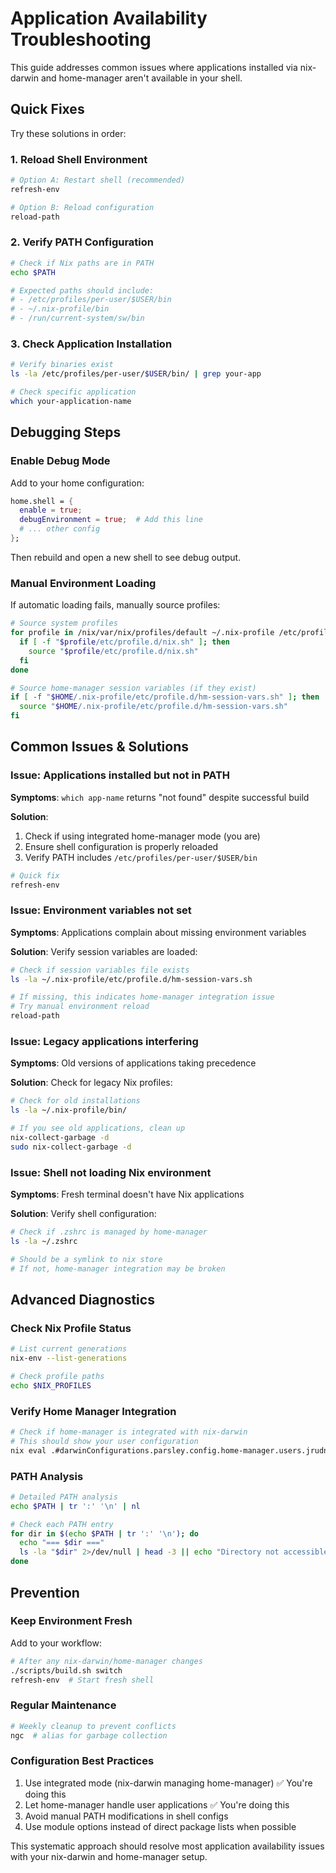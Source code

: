 # Application Availability Troubleshooting

This guide addresses common issues where applications installed via nix-darwin and home-manager aren't available in your shell.

## Quick Fixes

Try these solutions in order:

### 1. Reload Shell Environment
```bash
# Option A: Restart shell (recommended)
refresh-env

# Option B: Reload configuration
reload-path
```

### 2. Verify PATH Configuration
```bash
# Check if Nix paths are in PATH
echo $PATH

# Expected paths should include:
# - /etc/profiles/per-user/$USER/bin
# - ~/.nix-profile/bin
# - /run/current-system/sw/bin
```

### 3. Check Application Installation
```bash
# Verify binaries exist
ls -la /etc/profiles/per-user/$USER/bin/ | grep your-app

# Check specific application
which your-application-name
```

## Debugging Steps

### Enable Debug Mode
Add to your home configuration:

```nix
home.shell = {
  enable = true;
  debugEnvironment = true;  # Add this line
  # ... other config
};
```

Then rebuild and open a new shell to see debug output.

### Manual Environment Loading
If automatic loading fails, manually source profiles:

```bash
# Source system profiles
for profile in /nix/var/nix/profiles/default ~/.nix-profile /etc/profiles/per-user/$USER; do
  if [ -f "$profile/etc/profile.d/nix.sh" ]; then
    source "$profile/etc/profile.d/nix.sh"
  fi
done

# Source home-manager session variables (if they exist)
if [ -f "$HOME/.nix-profile/etc/profile.d/hm-session-vars.sh" ]; then
  source "$HOME/.nix-profile/etc/profile.d/hm-session-vars.sh"
fi
```

## Common Issues & Solutions

### Issue: Applications installed but not in PATH

**Symptoms**: `which app-name` returns "not found" despite successful build

**Solution**: 
1. Check if using integrated home-manager mode (you are)
2. Ensure shell configuration is properly reloaded
3. Verify PATH includes `/etc/profiles/per-user/$USER/bin`

```bash
# Quick fix
refresh-env
```

### Issue: Environment variables not set

**Symptoms**: Applications complain about missing environment variables

**Solution**: Verify session variables are loaded:
```bash
# Check if session variables file exists
ls -la ~/.nix-profile/etc/profile.d/hm-session-vars.sh

# If missing, this indicates home-manager integration issue
# Try manual environment reload
reload-path
```

### Issue: Legacy applications interfering

**Symptoms**: Old versions of applications taking precedence

**Solution**: Check for legacy Nix profiles:
```bash
# Check for old installations
ls -la ~/.nix-profile/bin/

# If you see old applications, clean up
nix-collect-garbage -d
sudo nix-collect-garbage -d
```

### Issue: Shell not loading Nix environment

**Symptoms**: Fresh terminal doesn't have Nix applications

**Solution**: Verify shell configuration:
```bash
# Check if .zshrc is managed by home-manager
ls -la ~/.zshrc

# Should be a symlink to nix store
# If not, home-manager integration may be broken
```

## Advanced Diagnostics

### Check Nix Profile Status
```bash
# List current generations
nix-env --list-generations

# Check profile paths
echo $NIX_PROFILES
```

### Verify Home Manager Integration
```bash
# Check if home-manager is integrated with nix-darwin
# This should show your user configuration
nix eval .#darwinConfigurations.parsley.config.home-manager.users.jrudnik.home.username
```

### PATH Analysis
```bash
# Detailed PATH analysis
echo $PATH | tr ':' '\n' | nl

# Check each PATH entry
for dir in $(echo $PATH | tr ':' '\n'); do
  echo "=== $dir ==="
  ls -la "$dir" 2>/dev/null | head -3 || echo "Directory not accessible"
done
```

## Prevention

### Keep Environment Fresh
Add to your workflow:
```bash
# After any nix-darwin/home-manager changes
./scripts/build.sh switch
refresh-env  # Start fresh shell
```

### Regular Maintenance
```bash
# Weekly cleanup to prevent conflicts
ngc  # alias for garbage collection
```

### Configuration Best Practices
1. Use integrated mode (nix-darwin managing home-manager) ✅ You're doing this
2. Let home-manager handle user applications ✅ You're doing this  
3. Avoid manual PATH modifications in shell configs
4. Use module options instead of direct package lists when possible

This systematic approach should resolve most application availability issues with your nix-darwin and home-manager setup.